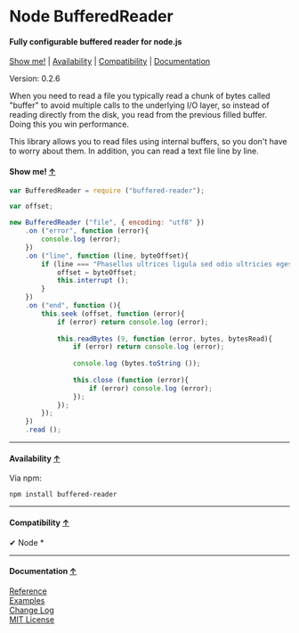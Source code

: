 <a name="start"></a>

Node BufferedReader
===================

#### Fully configurable buffered reader for node.js ####

[Show me!](#showme) | [Availability](#availability) | [Compatibility](#compatibility) | [Documentation](#documentation)

Version: 0.2.6

When you need to read a file you typically read a chunk of bytes called "buffer" to avoid multiple calls to the underlying I/O layer, so instead of reading directly from the disk, you read from the previous filled buffer. Doing this you win performance.

This library allows you to read files using internal buffers, so you don't have to worry about them. In addition, you can read a text file line by line.

<a name="showme"></a>
#### Show me! [↑](#start) ####

```javascript
var BufferedReader = require ("buffered-reader");

var offset;

new BufferedReader ("file", { encoding: "utf8" })
	.on ("error", function (error){
		console.log (error);
	})
	.on ("line", function (line, byteOffset){
		if (line === "Phasellus ultrices ligula sed odio ultricies egestas."){
			offset = byteOffset;
			this.interrupt ();
		}
	})
	.on ("end", function (){
		this.seek (offset, function (error){
			if (error) return console.log (error);
			
			this.readBytes (9, function (error, bytes, bytesRead){
				if (error) return console.log (error);
				
				console.log (bytes.toString ());
				
				this.close (function (error){
					if (error) console.log (error);
				});
			});
		});
	})
	.read ();
```

***

<a name="availability"></a>
#### Availability [↑](#start) ####

Via npm:

```
npm install buffered-reader
```

***

<a name="compatibility"></a>
#### Compatibility [↑](#start) ####

✔ Node *

***

<a name="documentation"></a>
#### Documentation [↑](#start) ####
 
[Reference](https://github.com/Gagle/Node-BufferedReader/wiki/Reference)  
[Examples](https://github.com/Gagle/Node-BufferedReader/tree/master/examples)  
[Change Log](https://github.com/Gagle/Node-BufferedReader/wiki/Change-Log)  
[MIT License](https://github.com/Gagle/Node-BufferedReader/blob/master/LICENSE)